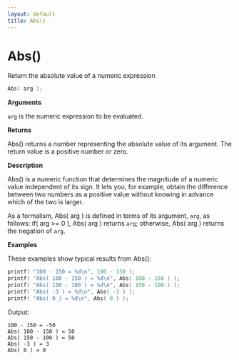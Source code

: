 ```yaml
---
layout: default
title: Abs()
---
```


# Abs()

Return the absolute value of a numeric expression

``` c
Abs( arg );
```

**Arguments**

`arg` is the numeric expression to be evaluated.

**Returns**

Abs() returns a number representing the absolute value of its argument. The return value is a positive number or zero.

**Description**

Abs() is a numeric function that determines the magnitude of a numeric value independent of its sign. It lets you, for example, obtain the difference between two numbers as a positive value without knowing in advance which of the two is larger.

As a formalism, Abs( arg ) is defined in terms of its argument, `arg`, as follows: if( arg >= 0 ), Abs( arg ) returns `arg`; otherwise, Abs( arg ) returns the negation of `arg`.

**Examples**

These examples show typical results from Abs():

``` c
printf( "100 - 150 = %d\n", 100 - 150 );
printf( "Abs( 100 - 150 ) = %d\n", Abs( 100 - 150 ) );
printf( "Abs( 150 - 100 ) = %d\n", Abs( 150 - 100 ) );
printf( "Abs( -3 ) = %d\n", Abs( -3 ) );
printf( "Abs( 0 ) = %d\n", Abs( 0 ) );
```

Output:

```
100 - 150 = -50
Abs( 100 - 150 ) = 50
Abs( 150 - 100 ) = 50
Abs( -3 ) = 3
Abs( 0 ) = 0
```
